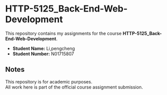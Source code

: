 # HTTP-5125_Back-End-Web-Development

This repository contains my assignments for the course **HTTP-5125_Back-End-Web-Development**.

- **Student Name:** Li,pengcheng 
- **Student Number:** N01715807

## Notes
This repository is for academic purposes.  
All work here is part of the official course assignment submission.
